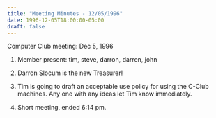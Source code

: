 ```yaml
---
title: "Meeting Minutes - 12/05/1996"
date: 1996-12-05T18:00:00-05:00
draft: false
---
```


Computer Club meeting:  Dec 5, 1996 </p><p>
1.  Member present: tim, steve, darron, darren, john  </p><p>
2.  Darron Slocum is the new Treasurer!   </p><p>
3.  Tim is going to draft an acceptable use policy for 	using the C-Club machines.  Any one with any ideas 	let Tim know immediately.  </p><p>
4.  Short meeting,  ended 6:14 pm.  </p>
